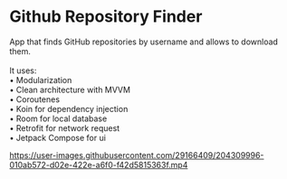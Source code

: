 # Github Repository Finder

App that finds GitHub repositories by username and allows to download them.<br />
<br />
It uses:<br />
• Modularization <br />
• Clean architecture with MVVM <br />
• Coroutenes <br />
• Koin for dependency injection <br />
• Room for local database <br />
• Retrofit for network request <br />
• Jetpack Compose for ui <br />

https://user-images.githubusercontent.com/29166409/204309996-010ab572-d02e-422e-a6f0-f42d5815363f.mp4

